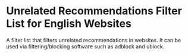 # Unrelated Recommendations Filter List for English Websites
A filter list that filters unrelated recommendations in websites. It can be used via filtering/blocking software such as adblock and ublock.
